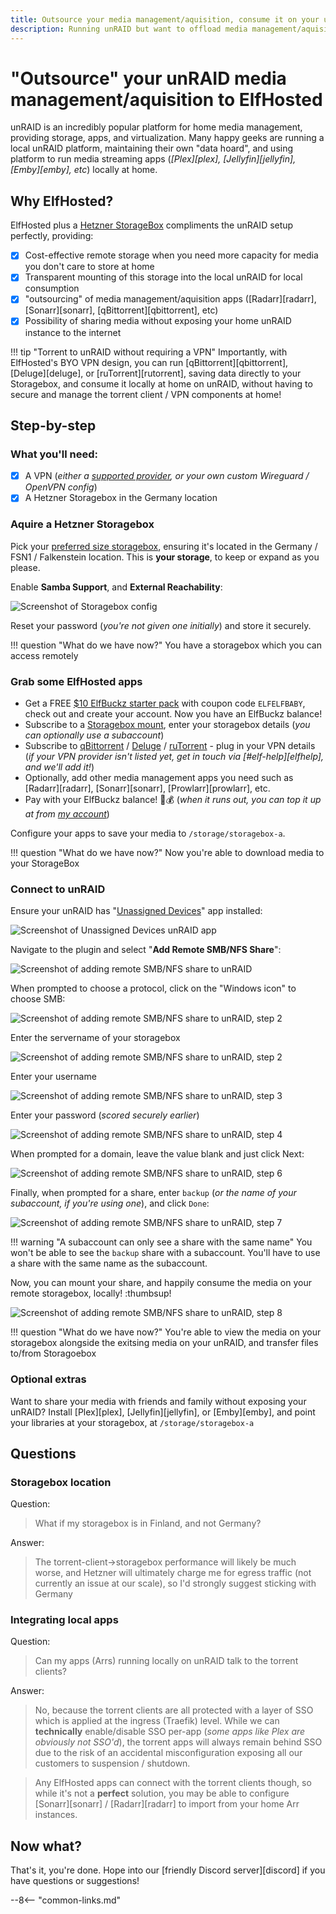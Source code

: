 ```yaml
---
title: Outsource your media management/aquisition, consume it on your unRAID
description: Running unRAID but want to offload media management/aquisition? Here's how to use ElfHosted, a Hetzner Storagebox, and UnRAID plugins to achieve this!
---
```

# "Outsource" your unRAID media management/aquisition to ElfHosted

unRAID is an incredibly popular platform for home media management, providing storage, apps, and virtualization. Many happy geeks are running a local unRAID platform, maintaining their own "data hoard", and using platform to run media streaming apps (*[Plex][plex], [Jellyfin][jellyfin], [Emby][emby], etc*) locally at home.

## Why ElfHosted?

ElfHosted plus a [Hetzner StorageBox]( https://www.hetzner.com/storage/storage-box) compliments the unRAID setup perfectly, providing:

* [x] Cost-effective remote storage when you need more capacity for media you don't care to store at home
* [x] Transparent mounting of this storage into the local unRAID for local consumption
* [x] "outsourcing" of media management/aquisition apps ([Radarr][radarr], [Sonarr][sonarr], [qBittorrent][qbittorrent], etc)
* [x] Possibility of sharing media without exposing your home unRAID instance to the internet

!!! tip "Torrent to unRAID without requiring a VPN"
    Importantly, with ElfHosted's BYO VPN design, you can run [qBittorrent][qbittorrent], [Deluge][deluge], or [ruTorrent][rutorrent], saving data directly to your Storagebox, and consume it locally at home on unRAID, without having to secure and manage the torrent client / VPN components at home!

## Step-by-step

### What you'll need:

* [x] A VPN (*either a [supported provider](https://github.com/qdm12/gluetun-wiki/tree/main/setup/providers), or your own custom Wireguard / OpenVPN config*)
* [x] A Hetzner Storagebox in the Germany location

### Aquire a Hetzner Storagebox

Pick your [preferred size storagebox](https://www.hetzner.com/storage/storage-box), ensuring it's located in the Germany / FSN1 / Falkenstein location. This is **your storage**, to keep or expand as you please.

Enable **Samba Support**, and **External Reachability**:

![Screenshot of Storagebox config](/images/guides/unraid-storagebox-1.png)

Reset your password (*you're not given one initially*) and store it securely.

!!! question "What do we have now?"
    You have a storagebox which you can access remotely

### Grab some ElfHosted apps

* Get a FREE [$10 ElfBuckz starter pack](https://store.elfhosted.com/product/elfbuckz-10-starter-pack/) with coupon code `ELFELFBABY`, check out and create your account. Now you have an ElfBuckz balance!
* Subscribe to a [Storagebox mount](https://store.elfhosted.com/product/hetzner-storagebox-mount/), enter your storagebox details (*you can optionally use a subaccount*)
* Subscribe to [qBittorrent](https://store.elfhosted.com/product/qbittorrent/) / [Deluge](https://store.elfhosted.com/product/deluge/) / [ruTorrent](https://store.elfhosted.com/product/rutorrent/) - plug in your VPN details (*if your VPN provider isn't listed yet, get in touch via [#elf-help][elfhelp], and we'll add it!*)
* Optionally, add other media management apps you need such as [Radarr][radarr], [Sonarr][sonarr], [Prowlarr][prowlarr], etc.
* Pay with your ElfBuckz balance! 🧝💰 (*when it runs out, you can top it up at from [my account](https://store.elfhosted.com/my-account/account-funds/)*)

Configure your apps to save your media to `/storage/storagebox-a`.

!!! question "What do we have now?"
    Now you're able to download media to your StorageBox

### Connect to unRAID

Ensure your unRAID has "[Unassigned Devices](https://github.com/dlandon/unassigned.devices)" app installed:

![Screenshot of Unassigned Devices unRAID app](/images/guides/unraid-storagebox-2.png)

Navigate to the plugin and select "**Add Remote SMB/NFS Share**":

![Screenshot of adding remote SMB/NFS share to unRAID](/images/guides/unraid-storagebox-3.png)

When prompted to choose a protocol, click on the "Windows icon" to choose SMB:

![Screenshot of adding remote SMB/NFS share to unRAID, step 2](/images/guides/unraid-storagebox-4.png)

Enter the servername of your storagebox 

![Screenshot of adding remote SMB/NFS share to unRAID, step 2](/images/guides/unraid-storagebox-5.png)

Enter your username

![Screenshot of adding remote SMB/NFS share to unRAID, step 3](/images/guides/unraid-storagebox-6.png)

Enter your password (*scored securely earlier*)

![Screenshot of adding remote SMB/NFS share to unRAID, step 4](/images/guides/unraid-storagebox-7.png)

When prompted for a domain, leave the value blank and just click Next:

![Screenshot of adding remote SMB/NFS share to unRAID, step 6](/images/guides/unraid-storagebox-8.png)

Finally, when prompted for a share, enter `backup` (*or the name of your subaccount, if you're using one*), and click `Done`:

![Screenshot of adding remote SMB/NFS share to unRAID, step 7](/images/guides/unraid-storagebox-9.png)

!!! warning "A subaccount can only see a share with the same name"
    You won't be able to see the `backup` share with a subaccount. You'll have to use a share with the same name as the subaccount.

Now, you can mount your share, and happily consume the media on your remote storagebox, locally! :thumbsup!

![Screenshot of adding remote SMB/NFS share to unRAID, step 8](/images/guides/unraid-storagebox-10.png)

!!! question "What do we have now?"
    You're able to view the media on your storagebox alongside the exitsing media on your unRAID, and transfer files to/from Storagoebox

### Optional extras

Want to share your media with friends and family without exposing your unRAID? Install [Plex][plex], [Jellyfin][jellyfin], or [Emby][emby], and point your libraries at your storagebox, at `/storage/storagebox-a`

## Questions

### Storagebox location

Question:

> What if my storagebox is in Finland, and not Germany?

Answer:

> The torrent-client->storagebox performance will likely be much worse, and Hetzner will ultimately charge me for egress traffic (not currently an issue at our scale), so I'd strongly suggest sticking with Germany

### Integrating local apps

Question: 

> Can my apps (Arrs) running locally on unRAID talk to the torrent clients?

Answer:

> No, because the torrent clients are all protected with a layer of SSO which is applied at the ingress (Traefik) level. While we can **technically** enable/disable SSO per-app (*some apps like Plex are obviously not SSO'd*), the torrent apps will always remain behind SSO due to the risk of an accidental misconfiguration exposing all our customers to suspension / shutdown.

> Any ElfHosted apps can connect with the torrent clients though, so while it's not a **perfect** solution, you may be able to configure [Sonarr][sonarr] / [Radarr][radarr] to import from your home Arr instances.

## Now what?

That's it, you're done. Hope into our [friendly Discord server][discord] if you have questions or suggestions!

--8<-- "common-links.md"